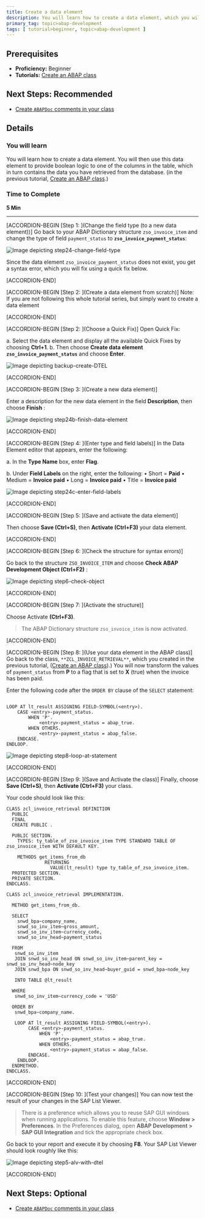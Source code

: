 ```yaml
---
title: Create a data element
description: You will learn how to create a data element, which you will use in a later tutorial.
primary_tag: topic>abap-development
tags: [ tutorial>beginner, topic>abap-development ]
---
```


## Prerequisites  
 - **Proficiency:** Beginner
 - **Tutorials:**
[Create an ABAP class](https://www.sap.com/developer/tutorials/abap-dev-create-new-class.html)

## Next Steps: Recommended
 - [Create `ABAPDoc` comments in your class](https://www.sap.com/developer/tutorials/abap-dev-create-abapdoc.html)

## Details
### You will learn  
You will learn how to create a data element. You will then use this data element to provide boolean logic to one of the columns in the table, which in turn contains the data you have retrieved from the database. (in the previous tutorial, [Create an ABAP class](https://www.sap.com/developer/tutorials/abap-dev-create-new-class.html).)


### Time to Complete
**5 Min**

---

[ACCORDION-BEGIN [Step 1: ](Change the field type (to a new data element))]
Go back to your ABAP Dictionary structure `zso_invoice_item` and change the type of field `payment_status` to **`zso_invoice_payment_status`**:

![Image depicting step24-change-field-type](step24-change-field-type.png)

Since the data element `zso_invoice_payment_status` does not exist, you get a syntax error, which you will fix using a quick fix below.

[ACCORDION-END]

[ACCORDION-BEGIN [Step 2: ](Create a data element from scratch)]
Note: If you are not following this whole tutorial series, but simply want to create a data element

[ACCORDION-END]

[ACCORDION-BEGIN [Step 2: ](Choose a Quick Fix)]
Open Quick Fix:

a. Select the data element and display all the available Quick Fixes by choosing **Ctrl+1**.
b. Then choose **Create data element `zso_invoice_payment_status`** and choose **Enter**.

![Image depicting backup-create-DTEL](backup-create-DTEL.png)


[ACCORDION-END]

[ACCORDION-BEGIN [Step 3: ](Create a new data element)]

Enter a description for the new data element in the field **Description**, then choose **Finish** :

![Image depicting step24b-finish-data-element](step24b-finish-data-element.png)


[ACCORDION-END]

[ACCORDION-BEGIN [Step 4: ](Enter type and field labels)]
In the Data Element editor that appears, enter the following:

a. In the **Type Name** box, enter **Flag**.

b. Under **Field Labels** on the right, enter the following:
•	Short = **Paid**
•	Medium = **Invoice paid**
•	Long = **Invoice paid**
•	Title = **Invoice paid**

![Image depicting step24c-enter-field-labels](step24c-enter-field-labels.png)


[ACCORDION-END]

[ACCORDION-BEGIN [Step 5: ](Save and activate the data element)]

Then choose **Save (Ctrl+S)**, then **Activate (Ctrl+F3)** your data element.


[ACCORDION-END]

[ACCORDION-BEGIN [Step 6: ](Check the structure for syntax errors)]

Go back to the structure `ZSO_INVOICE_ITEM` and choose **Check ABAP Development Object (Ctrl+F2)** :

![Image depicting step6-check-object](step6-check-object.png)


[ACCORDION-END]

[ACCORDION-BEGIN [Step 7: ](Activate the structure)]

Choose Activate **(Ctrl+F3)**.

> The ABAP Dictionary structure `zso_invoice_item` is now activated.


[ACCORDION-END]

[ACCORDION-BEGIN [Step 8: ](Use your data element in the ABAP class)]
Go back to the class, `**ZCL_INVOICE_RETRIEVAL**`, which you created in the previous tutorial, ([Create an ABAP class](https://www.sap.com/developer/tutorials/abap-dev-create-new-class.html)).)
You will now transform the values of `payment_status` from **P** to a flag that is set to **X** (true) when the invoice has been paid.

Enter the following code after the `ORDER BY` clause of the `SELECT` statement:

```ABAP

LOOP AT lt_result ASSIGNING FIELD-SYMBOL(<entry>).
    CASE <entry>-payment_status.
        WHEN 'P'.
            <entry>-payment_status = abap_true.
        WHEN OTHERS.
            <entry>-payment_status = abap_false.
    ENDCASE.
ENDLOOP.

```

![Image depicting step8-loop-at-statement](step8-loop-at-statement.png)


[ACCORDION-END]

[ACCORDION-BEGIN [Step 9: ](Save and Activate the class)]
Finally, choose **Save (Ctrl+S)**, then **Activate (Ctrl+F3)** your class.

Your code should look like this:

```ABAP
CLASS zcl_invoice_retrieval DEFINITION
  PUBLIC
  FINAL
  CREATE PUBLIC .

  PUBLIC SECTION.
    TYPES: ty_table_of_zso_invoice_item TYPE STANDARD TABLE OF zso_invoice_item WITH DEFAULT KEY.

    METHODS get_items_from_db
              RETURNING
                VALUE(lt_result) type ty_table_of_zso_invoice_item.
  PROTECTED SECTION.
  PRIVATE SECTION.
ENDCLASS.

CLASS zcl_invoice_retrieval IMPLEMENTATION.

  METHOD get_items_from_db.

  SELECT
    snwd_bpa~company_name,
    snwd_so_inv_item~gross_amount,
    snwd_so_inv_item~currency_code,
    snwd_so_inv_head~payment_status

  FROM
   snwd_so_inv_item
   JOIN snwd_so_inv_head ON snwd_so_inv_item~parent_key = snwd_so_inv_head~node_key
   JOIN snwd_bpa ON snwd_so_inv_head~buyer_guid = snwd_bpa~node_key

   INTO TABLE @lt_result

  WHERE
   snwd_so_inv_item~currency_code = 'USD'

  ORDER BY
   snwd_bpa~company_name.

   LOOP AT lt_result ASSIGNING FIELD-SYMBOL(<entry>).
        CASE <entry>-payment_status.
            WHEN 'P'.
                <entry>-payment_status = abap_true.
            WHEN OTHERS.
                <entry>-payment_status = abap_false.
        ENDCASE.
    ENDLOOP.
  ENDMETHOD.
ENDCLASS.
```

[ACCORDION-END]

[ACCORDION-BEGIN [Step 10: ](Test your changes)]
You can now test the result of your changes in the SAP List Viewer.

> There is a preference which allows you to reuse SAP GUI windows when running applications. To enable this feature, choose **Window > Preferences**. In the Preferences dialog, open **ABAP Development > SAP GUI Integration** and tick the appropriate check box.

Go back to your report and execute it by choosing **F8**. Your SAP List Viewer should look roughly like this:

![Image depicting step5-alv-with-dtel](step5-alv-with-dtel.png)


[ACCORDION-END]

## Next Steps: Optional
 - [Create `ABAPDoc` comments in your class](https://www.sap.com/developer/tutorials/abap-dev-create-abapdoc.html)
